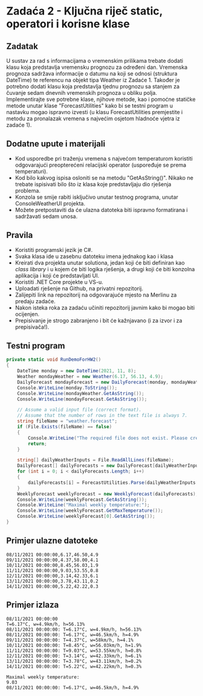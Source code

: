 # Zadaća 2 - Ključna riječ static, operatori i korisne klase

## Zadatak

U sustav za rad s informacijama o vremenskim prilikama trebate dodati klasu koja predstavlja vremensku prognozu za određeni dan. Vremenska prognoza sadržava informacije o datumu na koji se odnosi (struktura DateTime) te referencu na objekt tipa Weather iz Zadaće 1. Također je potrebno dodati klasu koja predstavlja tjednu prognozu sa stanjem za čuvanje sedam dnevnih vremenskih prognoza u obliku polja. Implementirajte sve potrebne klase, njihove metode, kao i pomoćne statičke metode unutar klase "ForecastUtilities" kako bi se testni program u nastavku mogao ispravno izvesti (u klasu ForecastUtilities premjestite i metodu za pronalazak vremena s najvećim osjetom hladnoće vjetra iz zadaće 1). 

## Dodatne upute i materijali

* Kod usporedbe pri traženju vremena s najvećom temperaturom koristiti odgovarajući preopterećeni relacijski operator (uspoređuje se prema temperaturi).
* Kod bilo kakvog ispisa osloniti se na metodu "GetAsString()". Nikako ne trebate ispisivati bilo što iz klasa koje predstavljaju dio rješenja problema.
* Konzola se smije rabiti isključivo unutar testnog programa, unutar ConsoleWeatherUI projekta.
* Možete pretpostaviti da će ulazna datoteka biti ispravno formatirana i sadržavati sedam unosa.

## Pravila

* Koristiti programski jezik je C#.
* Svaka klasa ide u zasebnu datoteku imena jednakog kao i klasa
* Kreirati dva projekta unutar solutiona, jedan koji će biti definiran kao *class library* i u kojem će biti logika rješenja, a drugi koji će biti konzolna aplikacija i koji će predstavljati UI.
* Koristiti .NET Core projekte u VS-u.
* Uploadati rješenje na Github, na privatni repozitorij.
* Zalijepiti link na repozitorij na odgovarajuće mjesto na Merlinu za predaju zadaće.
* Nakon isteka roka za zadaću učiniti repozitorij javnim kako bi mogao biti ocijenjen.
* Prepisivanje je strogo zabranjeno i bit će kažnjavano (i za izvor i za prepisivača!).

## Testni program

```c#
private static void RunDemoForHW2()
{
    DateTime monday = new DateTime(2021, 11, 8);
    Weather mondayWeather = new Weather(6.17, 56.13, 4.9);
    DailyForecast mondayForecast = new DailyForecast(monday, mondayWeather);
    Console.WriteLine(monday.ToString());
    Console.WriteLine(mondayWeather.GetAsString());
    Console.WriteLine(mondayForecast.GetAsString());

    // Assume a valid input file (correct format).
    // Assume that the number of rows in the text file is always 7. 
    string fileName = "weather.forecast";
    if (File.Exists(fileName) == false)
    {
        Console.WriteLine("The required file does not exist. Please create it, or change the path.");
        return;
    }

    string[] dailyWeatherInputs = File.ReadAllLines(fileName);
    DailyForecast[] dailyForecasts = new DailyForecast[dailyWeatherInputs.Length];
    for (int i = 0; i < dailyForecasts.Length; i++)
    {
        dailyForecasts[i] = ForecastUtilities.Parse(dailyWeatherInputs[i]);
    }
    WeeklyForecast weeklyForecast = new WeeklyForecast(dailyForecasts);
    Console.WriteLine(weeklyForecast.GetAsString());
    Console.WriteLine("Maximal weekly temperature:");
    Console.WriteLine(weeklyForecast.GetMaxTemperature());
    Console.WriteLine(weeklyForecast[0].GetAsString());
}	
```

## Primjer ulazne datoteke
```
08/11/2021 00:00:00,6.17,46.50,4.9
09/11/2021 00:00:00,4.37,58.00,4.1
10/11/2021 00:00:00,8.45,56.03,1.9
11/11/2021 00:00:00,9.03,53.55,0.8
12/11/2021 00:00:00,3.14,42.33,6.1
13/11/2021 00:00:00,3.78,43.11,0.2
14/11/2021 00:00:00,5.22,42.22,0.3
```

## Primjer izlaza
```
08/11/2021 00:00:00
T=6.17°C, w=4.9km/h, h=56.13%
08/11/2021 00:00:00: T=6.17°C, w=4.9km/h, h=56.13%
08/11/2021 00:00:00: T=6.17°C, w=46.5km/h, h=4.9%
09/11/2021 00:00:00: T=4.37°C, w=58km/h, h=4.1%
10/11/2021 00:00:00: T=8.45°C, w=56.03km/h, h=1.9%
11/11/2021 00:00:00: T=9.03°C, w=53.55km/h, h=0.8%
12/11/2021 00:00:00: T=3.14°C, w=42.33km/h, h=6.1%
13/11/2021 00:00:00: T=3.78°C, w=43.11km/h, h=0.2%
14/11/2021 00:00:00: T=5.22°C, w=42.22km/h, h=0.3%

Maximal weekly temperature:
9.03
08/11/2021 00:00:00: T=6.17°C, w=46.5km/h, h=4.9%
```
